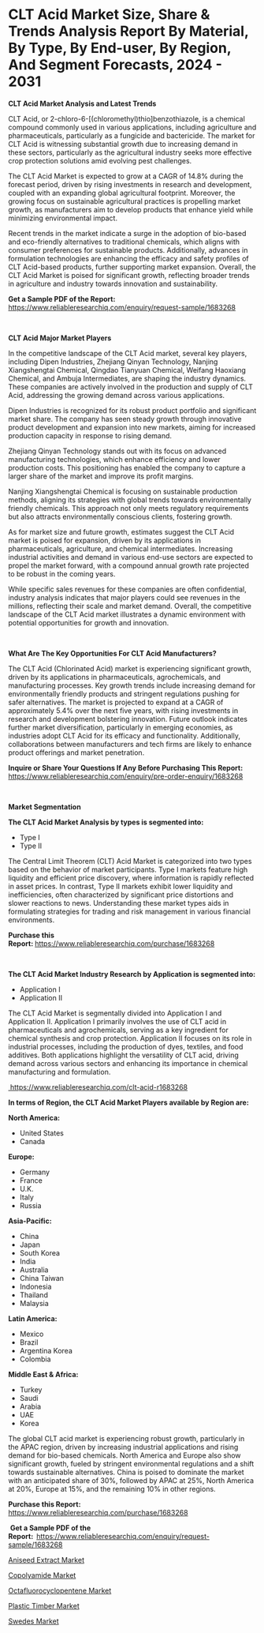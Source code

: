 <p><h1>CLT Acid Market Size, Share & Trends Analysis Report By Material, By Type, By End-user, By Region, And Segment Forecasts, 2024 - 2031</h1></p><p><strong>CLT Acid Market Analysis and Latest Trends</strong></p>
<p><p>CLT Acid, or 2-chloro-6-[(chloromethyl)thio]benzothiazole, is a chemical compound commonly used in various applications, including agriculture and pharmaceuticals, particularly as a fungicide and bactericide. The market for CLT Acid is witnessing substantial growth due to increasing demand in these sectors, particularly as the agricultural industry seeks more effective crop protection solutions amid evolving pest challenges.</p><p>The CLT Acid Market is expected to grow at a CAGR of 14.8% during the forecast period, driven by rising investments in research and development, coupled with an expanding global agricultural footprint. Moreover, the growing focus on sustainable agricultural practices is propelling market growth, as manufacturers aim to develop products that enhance yield while minimizing environmental impact.</p><p>Recent trends in the market indicate a surge in the adoption of bio-based and eco-friendly alternatives to traditional chemicals, which aligns with consumer preferences for sustainable products. Additionally, advances in formulation technologies are enhancing the efficacy and safety profiles of CLT Acid-based products, further supporting market expansion. Overall, the CLT Acid Market is poised for significant growth, reflecting broader trends in agriculture and industry towards innovation and sustainability.</p></p>
<p><strong>Get a Sample PDF of the Report:&nbsp;</strong> <a href="https://www.reliableresearchiq.com/enquiry/request-sample/1683268?utm_campaign=1738&utm_medium=2&utm_source=Github&utm_content=ia&utm_term=15102024&utm_id=clt-acid">https://www.reliableresearchiq.com/enquiry/request-sample/1683268</a></p>
<p>&nbsp;</p>
<p><strong>CLT Acid Major Market Players</strong></p>
<p><p>In the competitive landscape of the CLT Acid market, several key players, including Dipen Industries, Zhejiang Qinyan Technology, Nanjing Xiangshengtai Chemical, Qingdao Tianyuan Chemical, Weifang Haoxiang Chemical, and Ambuja Intermediates, are shaping the industry dynamics. These companies are actively involved in the production and supply of CLT Acid, addressing the growing demand across various applications.</p><p>Dipen Industries is recognized for its robust product portfolio and significant market share. The company has seen steady growth through innovative product development and expansion into new markets, aiming for increased production capacity in response to rising demand.</p><p>Zhejiang Qinyan Technology stands out with its focus on advanced manufacturing technologies, which enhance efficiency and lower production costs. This positioning has enabled the company to capture a larger share of the market and improve its profit margins.</p><p>Nanjing Xiangshengtai Chemical is focusing on sustainable production methods, aligning its strategies with global trends towards environmentally friendly chemicals. This approach not only meets regulatory requirements but also attracts environmentally conscious clients, fostering growth.</p><p>As for market size and future growth, estimates suggest the CLT Acid market is poised for expansion, driven by its applications in pharmaceuticals, agriculture, and chemical intermediates. Increasing industrial activities and demand in various end-use sectors are expected to propel the market forward, with a compound annual growth rate projected to be robust in the coming years.</p><p>While specific sales revenues for these companies are often confidential, industry analysis indicates that major players could see revenues in the millions, reflecting their scale and market demand. Overall, the competitive landscape of the CLT Acid market illustrates a dynamic environment with potential opportunities for growth and innovation.</p></p>
<p>&nbsp;</p>
<p><strong>What Are The Key Opportunities For CLT Acid Manufacturers?</strong></p>
<p><p>The CLT Acid (Chlorinated Acid) market is experiencing significant growth, driven by its applications in pharmaceuticals, agrochemicals, and manufacturing processes. Key growth trends include increasing demand for environmentally friendly products and stringent regulations pushing for safer alternatives. The market is projected to expand at a CAGR of approximately 5.4% over the next five years, with rising investments in research and development bolstering innovation. Future outlook indicates further market diversification, particularly in emerging economies, as industries adopt CLT Acid for its efficacy and functionality. Additionally, collaborations between manufacturers and tech firms are likely to enhance product offerings and market penetration.</p></p>
<p><strong>Inquire or Share Your Questions If Any Before Purchasing This Report:</strong> <a href="https://www.reliableresearchiq.com/enquiry/pre-order-enquiry/1683268?utm_campaign=1738&utm_medium=2&utm_source=Github&utm_content=ia&utm_term=15102024&utm_id=clt-acid">https://www.reliableresearchiq.com/enquiry/pre-order-enquiry/1683268</a></p>
<p>&nbsp;</p>
<p><strong>Market Segmentation</strong></p>
<p><strong>The CLT Acid Market Analysis by types is segmented into:</strong></p>
<p><ul><li>Type I</li><li>Type II</li></ul></p>
<p><p>The Central Limit Theorem (CLT) Acid Market is categorized into two types based on the behavior of market participants. Type I markets feature high liquidity and efficient price discovery, where information is rapidly reflected in asset prices. In contrast, Type II markets exhibit lower liquidity and inefficiencies, often characterized by significant price distortions and slower reactions to news. Understanding these market types aids in formulating strategies for trading and risk management in various financial environments.</p></p>
<p><strong>Purchase this Report:&nbsp;</strong><a href="https://www.reliableresearchiq.com/purchase/1683268?utm_campaign=1738&utm_medium=2&utm_source=Github&utm_content=ia&utm_term=15102024&utm_id=clt-acid">https://www.reliableresearchiq.com/purchase/1683268</a></p>
<p>&nbsp;</p>
<p><strong>The CLT Acid Market Industry Research by Application is segmented into:</strong></p>
<p><ul><li>Application I</li><li>Application II</li></ul></p>
<p><p>The CLT Acid Market is segmentally divided into Application I and Application II. Application I primarily involves the use of CLT acid in pharmaceuticals and agrochemicals, serving as a key ingredient for chemical synthesis and crop protection. Application II focuses on its role in industrial processes, including the production of dyes, textiles, and food additives. Both applications highlight the versatility of CLT acid, driving demand across various sectors and enhancing its importance in chemical manufacturing and formulation.</p></p>
<p><a href="https://www.reliableresearchiq.com/clt-acid-r1683268?utm_campaign=1738&utm_medium=2&utm_source=Github&utm_content=ia&utm_term=15102024&utm_id=clt-acid">&nbsp;https://www.reliableresearchiq.com/clt-acid-r1683268</a></p>
<p><strong>In terms of Region, the CLT Acid Market Players available by Region are:</strong></p>
<p>
    <p> <strong> North America: </strong>
        <ul>
            <li>United States</li>
            <li>Canada</li>
        </ul>
        </p> 
    <p> <strong> Europe: </strong>
        <ul>
            <li>Germany</li>
            <li>France</li>
            <li>U.K.</li>
            <li>Italy</li>
            <li>Russia</li>
        </ul>
        </p> 
    <p> <strong> Asia-Pacific: </strong>
        <ul>
            <li>China</li>
            <li>Japan</li>
            <li>South Korea</li>
            <li>India</li>
            <li>Australia</li>
            <li>China Taiwan</li>
            <li>Indonesia</li>
            <li>Thailand</li>
            <li>Malaysia</li>
        </ul>
        </p> 
    <p> <strong> Latin America: </strong>
        <ul>
            <li>Mexico</li>
            <li>Brazil</li>
            <li>Argentina Korea</li>
            <li>Colombia</li>
        </ul>
        </p> 
    <p> <strong> Middle East & Africa: </strong>
        <ul>
            <li>Turkey</li>
            <li>Saudi</li>
            <li>Arabia</li>
            <li>UAE</li>
            <li>Korea</li>
        </ul>
    </p>
    </p>
<p><p>The global CLT acid market is experiencing robust growth, particularly in the APAC region, driven by increasing industrial applications and rising demand for bio-based chemicals. North America and Europe also show significant growth, fueled by stringent environmental regulations and a shift towards sustainable alternatives. China is poised to dominate the market with an anticipated share of 30%, followed by APAC at 25%, North America at 20%, Europe at 15%, and the remaining 10% in other regions.</p></p>
<p><strong>Purchase this Report: </strong><a href="https://www.reliableresearchiq.com/purchase/1683268?utm_campaign=1738&utm_medium=2&utm_source=Github&utm_content=ia&utm_term=15102024&utm_id=clt-acid">https://www.reliableresearchiq.com/purchase/1683268</a></p>
<p>&nbsp;<strong>Get a Sample PDF of the Report:&nbsp;&nbsp;</strong><a href="https://www.reliableresearchiq.com/enquiry/request-sample/1683268?utm_campaign=1738&utm_medium=2&utm_source=Github&utm_content=ia&utm_term=15102024&utm_id=clt-acid">https://www.reliableresearchiq.com/enquiry/request-sample/1683268</a></p>
<p><strong></strong></p>
<p><p><a href="https://www.linkedin.com/pulse/aniseed-extract-market-size-growth-trends-statistics-forecasts-4aque?utm_campaign=1738&utm_medium=2&utm_source=Github&utm_content=ia&utm_term=15102024&utm_id=clt-acid">Aniseed Extract Market</a></p><p><a href="https://www.linkedin.com/pulse/copolyamide-market-industry-trends-forecast-period-from-hfdae?utm_campaign=1738&utm_medium=2&utm_source=Github&utm_content=ia&utm_term=15102024&utm_id=clt-acid">Copolyamide Market</a></p><p><a href="https://www.linkedin.com/pulse/octafluorocyclopentene-market2024-2031-industry-insights-investment-xaele?utm_campaign=1738&utm_medium=2&utm_source=Github&utm_content=ia&utm_term=15102024&utm_id=clt-acid">Octafluorocyclopentene Market</a></p><p><a href="https://www.linkedin.com/pulse/insights-plastic-timber-market-players-size-geographical-5rg5c?utm_campaign=1738&utm_medium=2&utm_source=Github&utm_content=ia&utm_term=15102024&utm_id=clt-acid">Plastic Timber Market</a></p><p><a href="https://www.linkedin.com/pulse/swedes-market-refracting-trends-consumer-behaviors-2024-2031-sckje?utm_campaign=1738&utm_medium=2&utm_source=Github&utm_content=ia&utm_term=15102024&utm_id=clt-acid">Swedes Market</a></p></p>